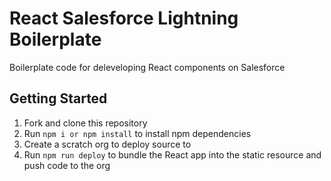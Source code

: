# React Salesforce Lightning Boilerplate

Boilerplate code for deleveloping React components on Salesforce

## Getting Started

1. Fork and clone this repository
2. Run ```npm i or npm install``` to install npm dependencies
3. Create a scratch org to deploy source to 
4. Run ```npm run deploy``` to bundle the React app into the static resource and push code to the org